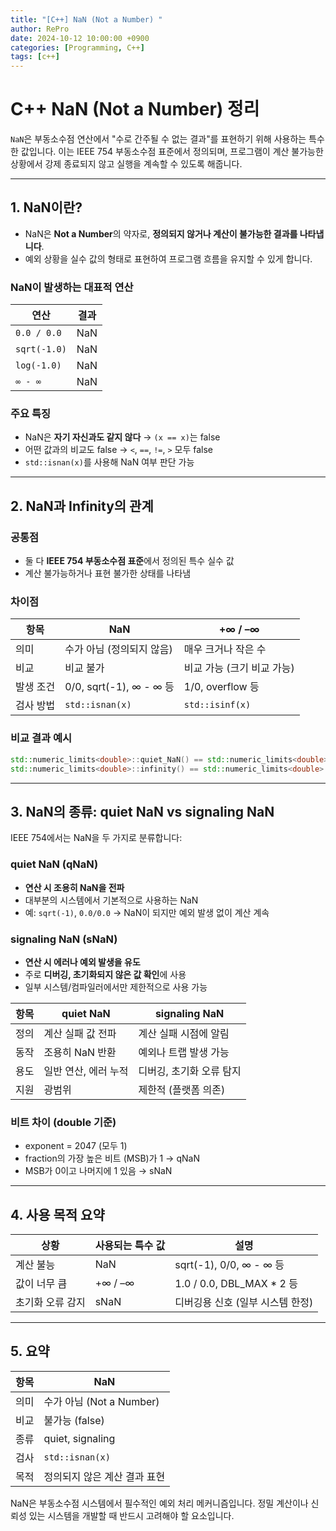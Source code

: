 ```yaml
---
title: "[C++] NaN (Not a Number) "
author: RePro
date: 2024-10-12 10:00:00 +0900
categories: [Programming, C++]
tags: [c++]
---
```


# C++ NaN (Not a Number) 정리

`NaN`은 부동소수점 연산에서 "수로 간주될 수 없는 결과"를 표현하기 위해 사용하는 특수한 값입니다. 이는 IEEE 754 부동소수점 표준에서 정의되며, 프로그램이 계산 불가능한 상황에서 강제 종료되지 않고 실행을 계속할 수 있도록 해줍니다.

---

## 1. NaN이란?
- NaN은 **Not a Number**의 약자로, **정의되지 않거나 계산이 불가능한 결과를 나타냅니다**.
- 예외 상황을 실수 값의 형태로 표현하여 프로그램 흐름을 유지할 수 있게 합니다.

### NaN이 발생하는 대표적 연산
| 연산 | 결과 |
|------|------|
| `0.0 / 0.0` | NaN |
| `sqrt(-1.0)` | NaN |
| `log(-1.0)` | NaN |
| `∞ - ∞` | NaN |

### 주요 특징
- NaN은 **자기 자신과도 같지 않다** → `(x == x)`는 false
- 어떤 값과의 비교도 false → `<`, `==`, `!=`, `>` 모두 false
- `std::isnan(x)`를 사용해 NaN 여부 판단 가능

---

## 2. NaN과 Infinity의 관계

### 공통점
- 둘 다 **IEEE 754 부동소수점 표준**에서 정의된 특수 실수 값
- 계산 불가능하거나 표현 불가한 상태를 나타냄

### 차이점
| 항목 | NaN | +∞ / –∞ |
|------|-----|----------|
| 의미 | 수가 아님 (정의되지 않음) | 매우 크거나 작은 수 |
| 비교 | 비교 불가 | 비교 가능 (크기 비교 가능) |
| 발생 조건 | 0/0, sqrt(-1), ∞ - ∞ 등 | 1/0, overflow 등 |
| 검사 방법 | `std::isnan(x)` | `std::isinf(x)` |

### 비교 결과 예시
```cpp
std::numeric_limits<double>::quiet_NaN() == std::numeric_limits<double>::quiet_NaN(); // false
std::numeric_limits<double>::infinity() == std::numeric_limits<double>::infinity();   // true
```

---

## 3. NaN의 종류: quiet NaN vs signaling NaN

IEEE 754에서는 NaN을 두 가지로 분류합니다:

### quiet NaN (qNaN)
- **연산 시 조용히 NaN을 전파**
- 대부분의 시스템에서 기본적으로 사용하는 NaN
- 예: `sqrt(-1)`, `0.0/0.0` → NaN이 되지만 예외 발생 없이 계산 계속

### signaling NaN (sNaN)
- **연산 시 에러나 예외 발생을 유도**
- 주로 **디버깅, 초기화되지 않은 값 확인**에 사용
- 일부 시스템/컴파일러에서만 제한적으로 사용 가능

| 항목 | quiet NaN | signaling NaN |
|------|-----------|----------------|
| 정의 | 계산 실패 값 전파 | 계산 실패 시점에 알림 |
| 동작 | 조용히 NaN 반환 | 예외나 트랩 발생 가능 |
| 용도 | 일반 연산, 에러 누적 | 디버깅, 초기화 오류 탐지 |
| 지원 | 광범위 | 제한적 (플랫폼 의존) |

### 비트 차이 (double 기준)
- exponent = 2047 (모두 1)
- fraction의 가장 높은 비트 (MSB)가 1 → qNaN
- MSB가 0이고 나머지에 1 있음 → sNaN

---

## 4. 사용 목적 요약

| 상황 | 사용되는 특수 값 | 설명 |
|------|------------------|------|
| 계산 불능 | NaN | sqrt(-1), 0/0, ∞ - ∞ 등 |
| 값이 너무 큼 | +∞ / –∞ | 1.0 / 0.0, DBL_MAX * 2 등 |
| 초기화 오류 감지 | sNaN | 디버깅용 신호 (일부 시스템 한정) |

---

## 5. 요약

| 항목 | NaN |
|------|-----|
| 의미 | 수가 아님 (Not a Number) |
| 비교 | 불가능 (false) |
| 종류 | quiet, signaling |
| 검사 | `std::isnan(x)` |
| 목적 | 정의되지 않은 계산 결과 표현 |

NaN은 부동소수점 시스템에서 필수적인 예외 처리 메커니즘입니다. 정밀 계산이나 신뢰성 있는 시스템을 개발할 때 반드시 고려해야 할 요소입니다.

